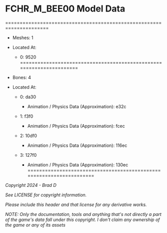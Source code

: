 # FCHR_M_BEE00 Model Data
=====================================================================

* Meshes: 1

* Located At:

  * 0: 9520
=====================================================================

* Bones: 4

* Located At:

  * 0: da30

    * Animation / Physics Data (Approximation): e32c

  * 1: f3f0

    * Animation / Physics Data (Approximation): fcec

  * 2: 10df0

    * Animation / Physics Data (Approximation): 116ec

  * 3: 127f0

    * Animation / Physics Data (Approximation): 130ec
=====================================================================

*Copyright 2024 - Brad D*

*See LICENSE for copyright information.*

*Please include this header and that license for any derivative works.*

*NOTE: Only the documentation, tools and anything that's not directly a part of the game's data fall under this copyright. I don't claim any ownership of the game or any of its assets*
